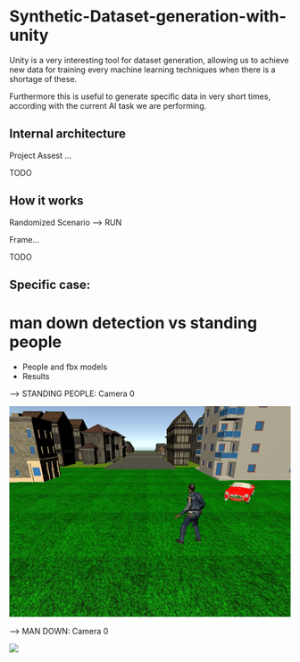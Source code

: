 # Synthetic-Dataset-generation-with-unity

Unity is a very interesting tool for dataset generation, allowing us to achieve new data for training every machine learning techniques when there is a shortage of these.


Furthermore this is useful to generate specific data in very short times, according with the current AI task we are performing.


## Internal architecture
Project
Assest
...

TODO

## How it works
Randomized Scenario --> RUN

Frame...

TODO

## Specific case:

# man down detection vs standing people

- People and fbx models
- Results

--> STANDING PEOPLE: Camera 0

![](./standing-front-view.gif)

--> MAN DOWN: Camera 0

![](./mandown-front-view.gif)
